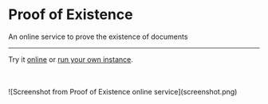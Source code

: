 # Proof of Existence

An online service to prove the existence of documents

---

Try it [online](http://proofofexistence.com) or [run your own instance](get-started.md).

<br />
<br />
![Screenshot from Proof of Existence online service](screenshot.png)
